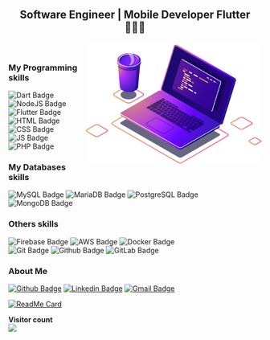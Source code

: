 <h2 align="center">Software Engineer | Mobile Developer Flutter 👨🏻‍💻</h2>

<img align="right" src="https://github.com/Rubenscode/Rubenscode/blob/main/img/computer.png" width="350"/>



<br>

### My Programming skills
![Dart Badge](https://img.shields.io/badge/dart-%230175C2.svg?style=for-the-badge&logo=dart&logoColor=white)
![NodeJS Badge](https://img.shields.io/badge/node.js-78b362.svg?style=for-the-badge&logo=node.js&logoColor=white)
![Flutter Badge](https://img.shields.io/badge/flutter-43caf5.svg?style=for-the-badge&logo=flutter&logoColor=white)
<br>
![HTML Badge](https://img.shields.io/badge/html5-%23E34F26.svg?style=for-the-badge&logo=html5&logoColor=white)
![CSS Badge](https://img.shields.io/badge/css3-%231572B6.svg?style=for-the-badge&logo=css3&logoColor=white)
![JS Badge](https://img.shields.io/badge/javascript-%23323330.svg?style=for-the-badge&logo=javascript&logoColor=%23F7DF1E)
![PHP Badge](https://img.shields.io/badge/php-%23777BB4.svg?style=for-the-badge&logo=php&logoColor=white)
<br>

### My Databases skills
![MySQL Badge](https://img.shields.io/badge/mysql-003343.svg?style=for-the-badge&logo=mysql&logoColor=white)
![MariaDB Badge](https://img.shields.io/badge/mariadb-003343.svg?style=for-the-badge&logo=mariadb&logoColor=white)
![PostgreSQL Badge](https://img.shields.io/badge/postgres-%23316192.svg?style=for-the-badge&logo=postgresql&logoColor=white)
![MongoDB Badge](https://img.shields.io/badge/mongodb-86bb61.svg?style=for-the-badge&logo=mongodb&logoColor=white)
<br>

### Others skills
![Firebase Badge](https://img.shields.io/badge/firebase-%23039BE5.svg?style=for-the-badge&logo=firebase)
![AWS Badge](https://img.shields.io/badge/AWS-%23FF9900.svg?style=for-the-badge&logo=amazon-aws&logoColor=white)
![Docker Badge](https://img.shields.io/badge/Docker-0FAAFF.svg?&style=for-the-badge&logo=docker&logoColor=white)
<br>
![Git Badge](https://img.shields.io/badge/git-%23F05033.svg?style=for-the-badge&logo=git&logoColor=white)
![Github Badge](https://img.shields.io/badge/github-%23121011.svg?style=for-the-badge&logo=github&logoColor=white)
![GitLab Badge](https://img.shields.io/badge/gitlab-%23181717.svg?style=for-the-badge&logo=gitlab&logoColor=white)
<br>

### About Me 

[![Github Badge](https://img.shields.io/badge/-Github-000?style=for-the-badge&logo=Github&logoColor=white&link=https://github.com/jfelipe72)](https://github.com/jfelipe72)
[![Linkedin Badge](https://img.shields.io/badge/-LinkedIn-blue?style=for-the-badge&logo=Linkedin&logoColor=white&link=https://www.linkedin.com/in/rubens-almeida-andrade/)](https://www.linkedin.com/in/jfelipesantana)
[![Gmail Badge](https://img.shields.io/badge/-Gmail-c14438?style=for-the-badge&logo=Gmail&logoColor=white&link=mailto:dev.jfelipe@gmail.com)](mailto:dev.jfelipe@gmail.com)<br>

[![ReadMe Card](https://github-readme-stats.vercel.app/api?username=jfelipe72&show_icons=true&include_all_commits=true&hide_rank=true&bg_color=30,FF5F6D,ffb88c&title_color=fff&text_color=fff&icon_color=fff)](https://github.com/anuraghazra/github-readme-stats)

<p align="left"> 
  <b>Visitor count</b><br>
  <img src="https://profile-counter.glitch.me/jfelipe72/count.svg" />
</p>

